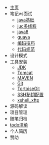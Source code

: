 * [主页](helloword)
* 笔记vs面试
  * [java基础](java/01java基础 "java入门")
  * [juc多线程](java/02juc多线程 "并发编程")
  * [java8](java/03java8 "jdk1.8特性")
  * [guava](java/04guava "guava编程")
  * [编码技巧](java/05编码技巧 "编码技巧")
  * [代码规范](java/06代码规范 "代码规范")
* 设计模式
* 工具安装
  * [JDK](java/07jdk安装 "jdk安装")
  * [Tomcat](java/08tomcat安装 "tomcat安装")
  * [MAVEN](java/09MAVEN安装 "MAVEN安装")
  * [Git](java/10Git安装 "Git安装")
  * [TortoiseGit](java/11TortoiseGit安装 "TortoiseGit安装")
  * [SSH秘钥配置](java/12SSH秘钥配置 "SSH秘钥配置")
  * [xshell_xftp](java/13xshell_xftp "xshell_xftp安装配置")
* 源码解读
* 项目管理
* 随笔归档
* [todo清单](java/todo清单 "待办清单")
* 个人简历
* 赞助
  